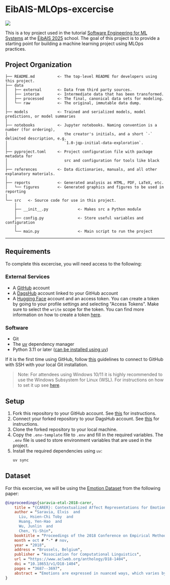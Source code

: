 # EibAIS-MLOps-excercise

<a target="_blank" href="https://cookiecutter-data-science.drivendata.org/">
    <img src="https://img.shields.io/badge/CCDS-Project%20template-328F97?logo=cookiecutter" />
</a>

This is a toy project used in the tutorial [Software Engineering for ML Systems](https://conf.researchr.org/track/cibse-2025/cibse-2025-eibais#Tutorial-3) at the [EibAIS 2025](https://conf.researchr.org/track/cibse-2025/cibse-2025-eibais#About) school. The goal of this project is to provide a starting point for building a machine learning project using MLOps practices.

## Project Organization

```
├── README.md          <- The top-level README for developers using this project.
├── data
│   ├── external       <- Data from third party sources.
│   ├── interim        <- Intermediate data that has been transformed.
│   ├── processed      <- The final, canonical data sets for modeling.
│   └── raw            <- The original, immutable data dump.
│
├── models             <- Trained and serialized models, model predictions, or model summaries
│
├── notebooks          <- Jupyter notebooks. Naming convention is a number (for ordering),
│                         the creator's initials, and a short `-` delimited description, e.g.
│                         `1.0-jqp-initial-data-exploration`.
│
├── pyproject.toml     <- Project configuration file with package metadata for 
│                         src and configuration for tools like black
│
├── references         <- Data dictionaries, manuals, and all other explanatory materials.
│
├── reports            <- Generated analysis as HTML, PDF, LaTeX, etc.
│   └── figures        <- Generated graphics and figures to be used in reporting
│
└── src   <- Source code for use in this project.
    │
    ├── __init__.py             <- Makes src a Python module
    │
    ├── config.py               <- Store useful variables and configuration
    │
    └── main.py                 <- Main script to run the project                
```

--------

## Requirements
To complete this excercise, you will need access to the following:

### External Services
- A [GitHub](https://github.com) account
- A [DagsHub](https://dagshub.com/) account linked to your GitHub account
- A [Hugging Face](https://huggingface.co/) account and an access token. You can create a token by going to your profile settings and selecting "Access Tokens". Make sure to select the `write` scope for the token. You can find more information on how to create a token [here](https://huggingface.co/docs/huggingface_hub/how-to-use-huggingface-hub#creating-a-token).

### Software
- Git
- The [uv](https://docs.astral.sh/uv/) dependency manager
- Python 3.11 or later ([can be installed using uv](https://docs.astral.sh/uv/guides/install-python/))

If it is the first time using GitHub, follow [this](https://docs.github.com/en/authentication/connecting-to-github-with-ssh) guidelines to connect to GitHub with SSH with your local Git installation.

> Note: For attendees using Windows 10/11 it is highly recommended to use the Windows Subsystem for Linux (WSL). For instructions on how to set it up see [here](https://learn.microsoft.com/en-us/windows/wsl/install).

## Setup
1. Fork this repository to your GitHub account. See [this](https://docs.github.com/en/pull-requests/collaborating-with-pull-requests/working-with-forks/fork-a-repo) for instructions.
2. Connect your forked repository to your DagsHub account. See [this](https://dagshub.com/docs/integration_guide/github/) for instructions.
3. Clone the forked repository to your local machine.
4. Copy the `.env-template` file to `.env` and fill in the required variables. The `.env` file is used to store environment variables that are used in the project.
5. Install the required dependencies using `uv`:
   ```bash
   uv sync
   ```


## Dataset
For this excercise, we will be using the [Emotion Dataset](https://huggingface.co/datasets/dair-ai/emotion) from the following paper:
```bibtex
@inproceedings{saravia-etal-2018-carer,
    title = "{CARER}: Contextualized Affect Representations for Emotion Recognition",
    author = "Saravia, Elvis  and
      Liu, Hsien-Chi Toby  and
      Huang, Yen-Hao  and
      Wu, Junlin  and
      Chen, Yi-Shin",
    booktitle = "Proceedings of the 2018 Conference on Empirical Methods in Natural Language Processing",
    month = oct # "-" # nov,
    year = "2018",
    address = "Brussels, Belgium",
    publisher = "Association for Computational Linguistics",
    url = "https://www.aclweb.org/anthology/D18-1404",
    doi = "10.18653/v1/D18-1404",
    pages = "3687--3697",
    abstract = "Emotions are expressed in nuanced ways, which varies by collective or individual experiences, knowledge, and beliefs. Therefore, to understand emotion, as conveyed through text, a robust mechanism capable of capturing and modeling different linguistic nuances and phenomena is needed. We propose a semi-supervised, graph-based algorithm to produce rich structural descriptors which serve as the building blocks for constructing contextualized affect representations from text. The pattern-based representations are further enriched with word embeddings and evaluated through several emotion recognition tasks. Our experimental results demonstrate that the proposed method outperforms state-of-the-art techniques on emotion recognition tasks.",
}
```
